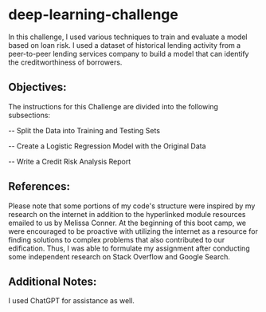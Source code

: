 # deep-learning-challenge

In this challenge, I used various techniques to train and evaluate a model based on loan risk. I used a dataset of historical lending activity from a peer-to-peer lending services company to build a model that can identify the creditworthiness of borrowers.


Objectives:
-
The instructions for this Challenge are divided into the following subsections:

-- Split the Data into Training and Testing Sets

-- Create a Logistic Regression Model with the Original Data

-- Write a Credit Risk Analysis Report


References: 
-
Please note that some portions of my code's structure were inspired by my research on the internet in addition to the hyperlinked module resources emailed to us by Melissa Conner. At the beginning of this boot camp, we were encouraged to be proactive with utilizing the internet as a resource for finding solutions to complex problems that also contributed to our edification. Thus, I was able to formulate my assignment after conducting some independent research on Stack Overflow and Google Search.

Additional Notes: 
-
I used ChatGPT for assistance as well.
